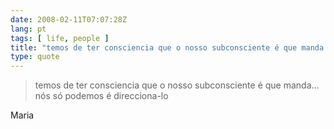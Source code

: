 ```yaml
---
date: 2008-02-11T07:07:28Z
lang: pt
tags: [ life, people ]
title: "temos de ter consciencia que o nosso subconsciente é que manda... nós"
type: quote
---
```


> temos de ter consciencia que o nosso subconsciente é que manda... nós
> só podemos é direcciona-lo

Maria


